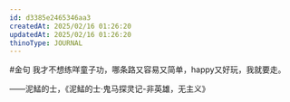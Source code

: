 ```yaml
---
id: d3385e2465346aa3
createdAt: 2025/02/16 01:26:20
updatedAt: 2025/02/16 01:26:20
thinoType: JOURNAL
---
```

#金句 我才不想练咩童子功，哪条路又容易又简单，happy又好玩，我就要走。

——泥鯭的士，《泥鯭的士·鬼马探灵记-非英雄，无主义》
